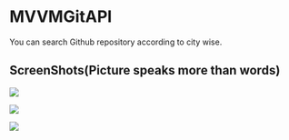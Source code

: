 # MVVMGitAPI
You can search Github repository according to city wise.


## ScreenShots(Picture speaks more than words)

![](https://i.ibb.co/WpLh611/mvvmgitone.png)

![](https://i.ibb.co/tMxtstq/mvvmgittwo.png)

![](https://i.ibb.co/Vw0qywp/mvvmgitthree.png)
